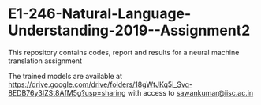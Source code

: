 # E1-246-Natural-Language-Understanding-2019--Assignment2
This repository contains codes, report and results for a neural machine translation assignment

The trained models are available at https://drive.google.com/drive/folders/18gWtJKq5i_Svq-8EDB76y3IZSt8AfM5g?usp=sharing with access to sawankumar@iisc.ac.in
